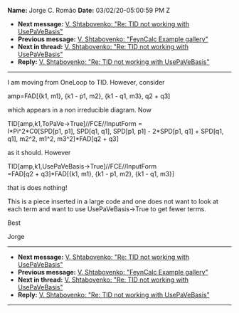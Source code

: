 **Name:** Jorge C. Romão
**Date:** 03/02/20-05:00:59 PM Z

  - **Next message:** [V. Shtabovenko: "Re: TID not working with
    UsePaVeBasis"](1569.html)
  - **Previous message:** [V. Shtabovenko: "FeynCalc Example
    gallery"](1567.html)
  - **Next in thread:** [V. Shtabovenko: "Re: TID not working with
    UsePaVeBasis"](1569.html)
  - **Reply:** [V. Shtabovenko: "Re: TID not working with
    UsePaVeBasis"](1569.html)

-----

I am moving from OneLoop to TID. However, consider  

amp=FAD[{k1, m1}, {k1 - p1, m2}, {k1 - q1, m3}, q2 + q3]  

which appears in a non irreducible diagram. Now  

TID[amp,k1,ToPaVe-\>True]//FCE//InputForm =  
I\*Pi^2\*C0[SPD[p1, p1], SPD[q1, q1], SPD[p1,
p1] - 2\*SPD[p1, q1] + SPD[q1, q1], m2^2, m1^2,
m3^2]\*FAD[q2 + q3]  

as it should. However  

TID[amp,k1,UsePaVeBasis-\>True]//FCE//InputForm  
\=FAD[q2 + q3]\*FAD[{k1, m1}, {k1 - p1, m2}, {k1 - q1,
m3}]  

that is does nothing\!  

This is a piece inserted in a large code and one does not want to look
at each term and want to use UsePaVeBasis-\>True to get fewer terms.  

Best  

Jorge  

-----

  - **Next message:** [V. Shtabovenko: "Re: TID not working with
    UsePaVeBasis"](1569.html)
  - **Previous message:** [V. Shtabovenko: "FeynCalc Example
    gallery"](1567.html)
  - **Next in thread:** [V. Shtabovenko: "Re: TID not working with
    UsePaVeBasis"](1569.html)
  - **Reply:** [V. Shtabovenko: "Re: TID not working with
    UsePaVeBasis"](1569.html)

-----


